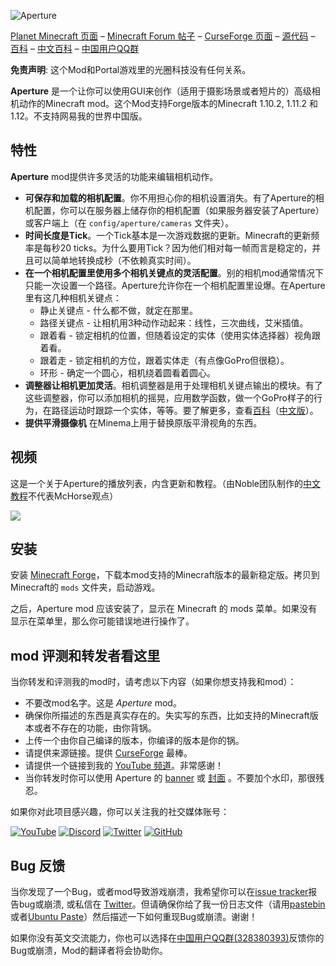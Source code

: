 ![Aperture](https://i.imgur.com/Wras78u.png)

[Planet Minecraft 页面](https://www.planetminecraft.com/mod/aperture-3978432/) – [Minecraft Forum 帖子](http://www.minecraftforum.net/forums/mapping-and-modding/minecraft-mods/2837982-aperture-an-advanced-camera-mod) – [CurseForge 页面](https://minecraft.curseforge.com/projects/aperture) – [源代码](https://github.com/mchorse/aperture) – [百科](https://github.com/mchorse/aperture/wiki) – [中文百科](https://github.com/ycwei982/aperture/wiki) – [中国用户QQ群](https://jq.qq.com/?_wv=1027&k=584nNVF)

**免责声明**: 这个Mod和Portal游戏里的光圈科技没有任何关系。

**Aperture** 是一个让你可以使用GUI来创作（适用于摄影场景或者短片的）高级相机动作的Minecraft mod。这个Mod支持Forge版本的Minecraft 1.10.2, 1.11.2 和 1.12。不支持网易我的世界中国版。

## 特性

**Aperture** mod提供许多灵活的功能来编辑相机动作。

* **可保存和加载的相机配置**。你不用担心你的相机设置消失。有了Aperture的相机配置，你可以在服务器上储存你的相机配置（如果服务器安装了Aperture）或客户端上（在 `config/aperture/cameras` 文件夹）。
* **时间长度是Tick**。一个Tick基本是一次游戏数据的更新。Minecraft的更新频率是每秒20 ticks。为什么要用Tick？因为他们相对每一帧而言是稳定的，并且可以简单地转换成秒（不依赖真实时间）。
* **在一个相机配置里使用多个相机关键点的灵活配置**。别的相机mod通常情况下只能一次设置一个路径。Aperture允许你在一个相机配置里设爆。在Aperture里有这几种相机关键点：
    * 静止关键点 - 什么都不做，就定在那里。
    * 路径关键点 - 让相机用3种动作动起来：线性，三次曲线，艾米插值。
    * 跟着看 - 锁定相机的位置，但随着设定的实体（使用实体选择器）视角跟着看。
    * 跟着走 - 锁定相机的方位，跟着实体走（有点像GoPro但很稳）。
    * 环形 - 确定一个圆心，相机绕着圆看着圆心。
* **调整器让相机更加灵活**。相机调整器是用于处理相机关键点输出的模块。有了这些调整器，你可以添加相机的摇晃，应用数学函数，做一个GoPro样子的行为，在路径运动时跟踪一个实体，等等。要了解更多，查看[百科](https://github.com/mchorse/aperture/wiki)（[中文版](https://github.com/ycwei982/aperture/wiki)）。
* **提供平滑摄像机** 在Minema上用于替换原版平滑视角的东西。

## 视频

这是一个关于Aperture的播放列表，内含更新和教程。（由Noble团队制作的[中文教程](http://www.bilibili.com/video/av15303499/)不代表McHorse观点）

<a href="https://youtu.be/y7-WsAq6Vlg?list=PL6UPd2Tj65nFLGMBqKaeKOPNp2HOO86Uw"><img src="https://img.youtube.com/vi/y7-WsAq6Vlg/0.jpg"></a>

## 安装

安装 [Minecraft Forge](http://files.minecraftforge.net/)，下载本mod支持的Minecraft版本的最新稳定版。拷贝到Minecraft的 `mods` 文件夹，启动游戏。

之后，Aperture mod 应该安装了，显示在 Minecraft 的 mods 菜单。如果没有显示在菜单里，那么你可能错误地进行操作了。

## mod 评测和转发者看这里

当你转发和评测我的mod时，请考虑以下内容（如果你想支持我和mod）：

* 不要改mod名字。这是 *Aperture* mod。
* 确保你所描述的东西是真实存在的。失实写的东西，比如支持的Minecraft版本或者不存在的功能，由你背锅。
* 上传一个由你自己编译的版本，你编译的版本是你的锅。
* 请提供来源链接。提供 [CurseForge](https://minecraft.curseforge.com/projects/aperture) 最棒。
* 请提供一个链接到我的 [YouTube 频道](https://www.youtube.com/channel/UCWVDjAcecHHa8UrEWMRGI8w)。非常感谢！
* 当你转发时你可以使用 Aperture 的 [banner](https://i.imgur.com/Wras78u.png) 或 [封面](https://i.imgur.com/rckGnn4.png)  。不要加个水印，那很残忍。

如果你对此项目感兴趣，你可以关注我的社交媒体账号：

[![YouTube](http://i.imgur.com/yA4qam9.png)](https://www.youtube.com/channel/UCWVDjAcecHHa8UrEWMRGI8w) [![Discord](http://i.imgur.com/gI6JEpJ.png)](https://discord.gg/qfxrqUF) [![Twitter](http://i.imgur.com/6b8vHcX.png)](https://twitter.com/McHorsy) [![GitHub](http://i.imgur.com/DmTn1f1.png)](https://github.com/mchorse)  

## Bug 反馈

当你发现了一个Bug，或者mod导致游戏崩溃，我希望你可以在[issue tracker](https://github.com/mchorse/aperture/issues/)报告bug或崩溃, 或私信在 [Twitter](https://twitter.com/McHorsy)。但请确保你给了我一份日志文件（请用[pastebin](https://pastebin.com)或者[Ubuntu Paste](https://paste.ubuntu.com)）然后描述一下如何重现Bug或崩溃。谢谢！

如果你没有英文交流能力，你也可以选择在[中国用户QQ群(328380393)](https://jq.qq.com/?_wv=1027&k=584nNVF)反馈你的Bug或崩溃，Mod的翻译者将会协助你。

